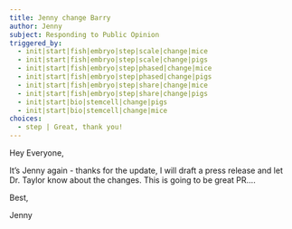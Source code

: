 ```yaml
---
title: Jenny change Barry
author: Jenny
subject: Responding to Public Opinion
triggered_by:
  - init|start|fish|embryo|step|scale|change|mice
  - init|start|fish|embryo|step|scale|change|pigs
  - init|start|fish|embryo|step|phased|change|mice
  - init|start|fish|embryo|step|phased|change|pigs
  - init|start|fish|embryo|step|share|change|mice
  - init|start|fish|embryo|step|share|change|pigs
  - init|start|bio|stemcell|change|pigs
  - init|start|bio|stemcell|change|mice
choices:
  - step | Great, thank you!
---
```


Hey Everyone,

It’s Jenny again - thanks for the update, I will draft a press release and let Dr. Taylor know about the changes. This is going to be great PR….

Best,

Jenny

